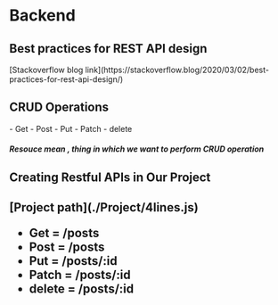 <h1>Backend</h1>
<h2>
Best practices for REST API design
</h2>
[Stackoverflow blog link](https://stackoverflow.blog/2020/03/02/best-practices-for-rest-api-design/)

<h2>
CRUD Operations</h2>
- Get
- Post 
- Put 
- Patch 
- delete 

<h5>Resouce mean , thing in which we want to perform CRUD operation</h5>

<h2>Creating Restful APIs in Our Project 
<h2>
[Project path](./Project/4lines.js)

- Get = /posts
- Post = /posts
- Put = /posts/:id
- Patch = /posts/:id
- delete = /posts/:id